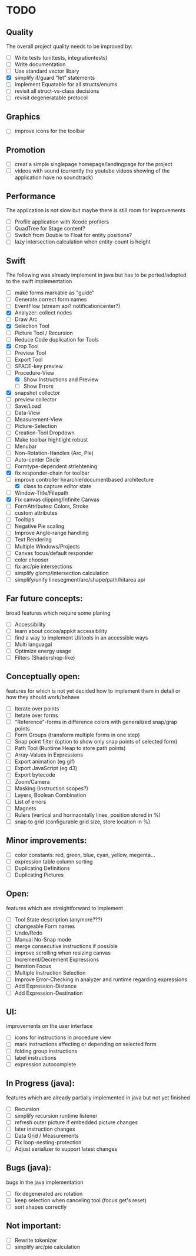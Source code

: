 TODO
====

Quality
-------
The overall project quality needs to be improved by:

- [ ] Write tests (unittests, integrationtests)
- [ ] Write documentation
- [ ] Use standard vector libary
- [x] simplify if/guard "let" statements
- [ ] implement Equatable for all structs/enums
- [ ] revisit all struct-vs-class decisions
- [ ] revisit degeneratable protocol

Graphics
--------
- [ ] improve icons for the toolbar

Promotion
---------
- [ ] creat a simple singlepage homepage/landingpage for the project
- [ ] videos with sound (currently the youtube videos showing of the application have no soundtrack)

Performance
-----------
The application is not slow but maybe there is still room for improvements

- [ ] Profile application with Xcode profilers
- [ ] QuadTree for Stage content?
- [ ] Switch from Double to Float for entity positions?
- [ ] lazy intersection calculation when entity-count is height

Swift
-----
The following was already implement in java but has to be ported/adopted to the swift implementation

- [ ] make forms markable as "guide"
- [ ] Generate correct form names
- [ ] EventFlow (stream api? notificationcenter?)
- [x] Analyzer: collect nodes
- [ ] Draw Arc
- [x] Selection Tool
- [ ] Picture Tool / Recursion
- [ ] Reduce Code duplication for Tools
- [x] Crop Tool
- [ ] Preview Tool
- [ ] Export Tool
- [ ] SPACE-key preview
- [ ] Procedure-View
  - [x] Show Instructions and Preview
  - [ ] Show Errors
- [x] snapshot collector
- [ ] preview collector
- [ ] Save/Load
- [ ] Data-View
- [ ] Measurement-View
- [ ] Picture-Selection
- [ ] Creation-Tool Dropdown
- [ ] Make toolbar hightlight robust
- [ ] Menubar
- [ ] Non-Rotation-Handles (Arc, Pie)
- [ ] Auto-center Circle
- [ ] Formtype-dependent striehtening
- [x] fix responder-chain for toolbar
- [ ] improve controller hirarchie/documentbased architecture
  - [x] class to capture editor state
- [ ] Window-Title/Filepath
- [x] Fix canvas clipping/Infinite Canvas
- [ ] FormAttributes: Colors, Stroke
- [ ] custom attributes
- [ ] Tooltips
- [ ] Negative Pie scaling
- [ ] Improve Angle-range handling
- [ ] Text Rendering
- [ ] Multiple Windows/Projects
- [ ] Canvas focus/default responder
- [ ] color chooser
- [ ] fix arc/pie intersections
- [ ] simplify glomp/intersection calculation
- [ ] simplify/unify linesegment/arc/shape/path/hitarea api

Far future concepts:
--------------------
broad features which require some planing

- [ ] Accessibility
- [ ] learn about cocoa/appkit accessibility
- [ ] find a way to implement UI/tools in an accessible ways
- [ ] Multi languagal
- [ ] Optimize energy usage
- [ ] Filters (Shadershop-like)

Conceptually open:
------------------
features for which is not yet decided how to implement them in detail or how they should work/behave

- [ ] Iterate over points
- [ ] Itetate over forms
- [ ] "Reference"-forms in difference colors with generalized snap/grap points
- [ ] Form Groups (transform multiple forms in one step)
- [ ] Snap point filter (option to show only snap points of selected form)
- [ ] Path Tool (Runtime Heap to store path points)
- [ ] Array-Values in Expressions
- [ ] Export animation (eg gif)
- [ ] Export JavaScript (eg d3)
- [ ] Export bytecode
- [ ] Zoom/Camera
- [ ] Masking (Instruction scopes?)
- [ ] Layers, Boolean Combination
- [ ] List of errors
- [ ] Magnets
- [ ] Rulers (vertical and horinzontally lines, position stored in %)
- [ ] snap to grid (configurable grid size, store location in %)

Minor improvements:
-------------------

- [ ] color constants: red, green, blue, cyan, yellow, megenta...
- [ ] expression table column sorting
- [ ] Duplicating Definitions
- [ ] Duplicating Pictures

Open:
-----
features which are streightforward to implement

- [ ] Tool State description (anymore???)
- [ ] changeable Form names
- [ ] Undo/Redo
- [ ] Manual No-Snap mode
- [ ] merge consecutive instructions if possible
- [ ] improve scrolling when resizing canvas
- [ ] Increment/Decrement Expressions
- [ ] Iteration Focus
- [ ] Multiple Instruction Selection
- [ ] Improve Error-Checking in analyzer and runtime regarding expressions
- [ ] Add Expression-Distance
- [ ] Add Expression-Destination

UI:
---
improvements on the user interface

- [ ] icons for instructions in procedure view
- [ ] mark instructions affecting or depending on selected form
- [ ] folding group instructions
- [ ] label instructions
- [ ] expression autocomplete

In Progress (java):
-------------------
features which are already partially implemented in java but not yet finished

- [ ] Recursion
- [ ] simplify recursion runtime listener
- [ ] refresh outer picture if embedded picture changes
- [ ] later instruction changes
- [ ] Data Grid / Measurements
- [ ] Fix loop-nesting-protection
- [ ] Adjust serializer to support latest changes

Bugs (java):
------------
bugs in the java implementation

- [ ] fix degenerated arc rotation
- [ ] keep selection when canceling tool (focus get's reset)
- [ ] sort shapes correctly

Not important:
--------------
- [ ] Rewrite tokenizer
- [ ] simplify arc/pie calculation
